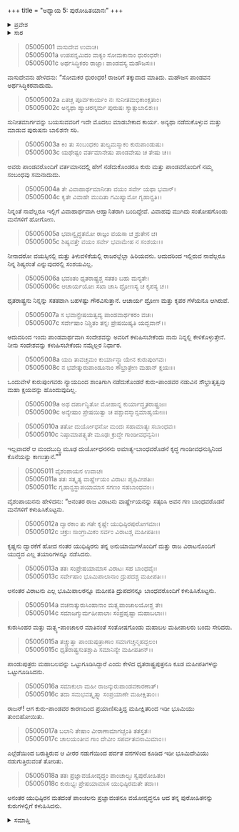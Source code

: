 +++
title = "ಅಧ್ಯಾಯ 5: ಪುರೋಹಿತಯಾನಃ"
+++

<details><summary>ಪ್ರವೇಶ</summary>


।।   ಓಂ ಓಂ ನಮೋ ನಾರಾಯಣಾಯ।।   ಶ್ರೀ ವೇದವ್ಯಾಸಾಯ ನಮಃ ।।

ಶ್ರೀ ಕೃಷ್ಣದ್ವೈಪಾಯನ ವೇದವ್ಯಾಸ ವಿರಚಿತ  

**ಶ್ರೀ ಮಹಾಭಾರತ**

**ಉದ್ಯೋಗ ಪರ್ವ**

**ಉದ್ಯೋಗ ಪರ್ವ**

**ಅಧ್ಯಾಯ 5**


</details>


<details><summary>ಸಾರ</summary>

ಆಗ ಕೃಷ್ಣನು “ಅವರು ಪಾಂಡವರೊಂದಿಗೆ ವರ್ತಮಾನದಲ್ಲಿ ಹೇಗೆ ನಡೆದುಕೊಂಡರೂ ಕುರು ಮತ್ತು ಪಾಂಡವರೊಂದಿಗೆ ನಮ್ಮ ಸಂಬಂಧವು ಸಮನಾದುದು” ಮತ್ತು “ಒಂದುವೇಳೆ ಕುರುಗಳು ನ್ಯಾಯದಿಂದ ಶಾಂತಿಗಾಗಿ ನಡೆದುಕೊಂಡರೆ ಒಳ್ಳೆಯದು, ಇಲ್ಲವಾದರೆ ದುರ್ಯೋಧನನನು ಅಮಾತ್ಯ-ಬಾಂಧವರೊಡನೆ ಕೃದ್ಧ ಗಾಂಡೀವಧನುಸ್ಸಿನಿಂದ ಕೊನೆಯನ್ನು ಕಾಣುತ್ತಾನೆ” ಎಂದು ಹೇಳಿ ದ್ವಾರಕೆಗೆ ತೆರಳಿದುದು (1-11). ಉಳಿದ ರಾಜರೂ ಹಿಂದಿರುಗಿದುದು (12-18).

</details>


> 05005001 ವಾಸುದೇವ ಉವಾಚ।  
05005001a ಉಪಪನ್ನಮಿದಂ ವಾಕ್ಯಂ ಸೋಮಕಾನಾಂ ಧುರಂಧರೇ।  
05005001c ಅರ್ಥಸಿದ್ಧಿಕರಂ ರಾಜ್ಞಾಃ ಪಾಂಡವಸ್ಯ ಮಹೌಜಸಃ।।

ವಾಸುದೇವನು ಹೇಳಿದನು: “ಸೋಮಕರ ಧುರಂಧರ! ರಾಜರಿಗೆ ತಕ್ಕುದಾದ ಮಾತಿದು. ಮಹೌಜಸ ಪಾಂಡವನ ಅರ್ಥಸಿದ್ಧಿಕರವಾದುದು.

> 05005002a ಏತಚ್ಚ ಪೂರ್ವಕಾರ್ಯಂ ನಃ ಸುನೀತಮಭಿಕಾಂಕ್ಷತಾಂ।   
05005002c ಅನ್ಯಥಾ ಹ್ಯಾಚರನ್ಕರ್ಮ ಪುರುಷಃ ಸ್ಯಾತ್ಸುಬಾಲಿಶಃ।।

ಸುನೀತಮಾರ್ಗವನ್ನು ಬಯಸುವವರಿಗೆ ಇದೇ ಮೊದಲು ಮಾಡಬೇಕಾದ ಕಾರ್ಯ. ಅನ್ಯಥಾ ನಡೆದುಕೊಳ್ಳುವ ಮತ್ತು ಮಾಡುವ ಪುರುಷನು ಬಾಲಿಶನೇ ಸರಿ.

> 05005003a ಕಿಂ ತು ಸಂಬಂಧಕಂ ತುಲ್ಯಮಸ್ಮಾಕಂ ಕುರುಪಾಂಡುಷು।  
05005003c ಯಥೇಷ್ಟಂ ವರ್ತಮಾನೇಷು ಪಾಂಡವೇಷು ಚ ತೇಷು ಚ।।

ಅವರು ಪಾಂಡವರೊಂದಿಗೆ ವರ್ತಮಾನದಲ್ಲಿ ಹೇಗೆ ನಡೆದುಕೊಂಡರೂ ಕುರು ಮತ್ತು ಪಾಂಡವರೊಂದಿಗೆ ನಮ್ಮ ಸಂಬಂಧವು ಸಮನಾದುದು.

> 05005004a ತೇ ವಿವಾಹಾರ್ಥಮಾನೀತಾ ವಯಂ ಸರ್ವೇ ಯಥಾ ಭವಾನ್।  
05005004c ಕೃತೇ ವಿವಾಹೇ ಮುದಿತಾ ಗಮಿಷ್ಯಾಮೋ ಗೃಹಾನ್ಪ್ರತಿ।।

ನಿನ್ನಂತೆ ನಾವೆಲ್ಲರೂ ಇಲ್ಲಿಗೆ ವಿವಾಹಾರ್ಥವಾಗಿ ಆಹ್ವಾನಿತರಾಗಿ ಬಂದಿದ್ದೇವೆ. ವಿವಾಹವು ಮುಗಿದು ಸಂತೋಷಗೊಂಡು ಮನೆಗಳಿಗೆ ಹೋಗೋಣ.

> 05005005a ಭವಾನ್ವೃದ್ಧತಮೋ ರಾಜ್ಞಂ ವಯಸಾ ಚ ಶ್ರುತೇನ ಚ।  
05005005c ಶಿಷ್ಯವತ್ತೇ ವಯಂ ಸರ್ವೇ ಭವಾಮೇಹ ನ ಸಂಶಯಃ।।

ನೀನಾದರೋ ವಯಸ್ಸಿನಲ್ಲಿ ಮತ್ತು ತಿಳುವಳಿಕೆಯಲ್ಲಿ ರಾಜರಲ್ಲೆಲ್ಲಾ ಹಿರಿಯವನು. ಆದುದರಿಂದ ಇಲ್ಲಿರುವ ನಾವೆಲ್ಲರೂ ನಿನ್ನ ಶಿಷ್ಯರಂತೆ ಎನ್ನುವುದರಲ್ಲಿ ಸಂಶಯವಿಲ್ಲ.

> 05005006a ಭವಂತಂ ಧೃತರಾಷ್ಟ್ರಶ್ಚ ಸತತಂ ಬಹು ಮನ್ಯತೇ।  
05005006c ಆಚಾರ್ಯಯೋಃ ಸಖಾ ಚಾಸಿ ದ್ರೋಣಸ್ಯ ಚ ಕೃಪಸ್ಯ ಚ।।

ಧೃತರಾಷ್ಟ್ರನು ನಿನ್ನನ್ನು ಸತತವಾಗಿ ಬಹಳಷ್ಟು ಗೌರವಿಸುತ್ತಾನೆ. ಆಚಾರ್ಯ ದ್ರೋಣ ಮತ್ತು ಕೃಪರ ಗೆಳೆಯನೂ ಆಗಿರುವೆ.

> 05005007a ಸ ಭವಾನ್ಪ್ರೇಷಯತ್ವದ್ಯ ಪಾಂಡವಾರ್ಥಕರಂ ವಚಃ।   
05005007c ಸರ್ವೇಷಾಂ ನಿಶ್ಚಿತಂ ತನ್ನಃ ಪ್ರೇಷಯಿಷ್ಯತಿ ಯದ್ಭವಾನ್।।

ಆದುದರಿಂದ ಇಂದು ಪಾಂಡವಾರ್ಥವಾಗಿ ಸಂದೇಶವನ್ನು ಅವರಿಗೆ ಕಳುಹಿಸಬೇಕೆಂದು ನಾನು ನಿನ್ನಲ್ಲಿ ಕೇಳಿಕೊಳ್ಳುತ್ತೇನೆ. ನೀನು ಸಂದೇಶವನ್ನು ಕಳುಹಿಸಬೇಕೆಂದು ನಮ್ಮೆಲ್ಲರ ನಿರ್ಧಾರ.

> 05005008a ಯದಿ ತಾವಚ್ಚಮಂ ಕುರ್ಯಾನ್ನ್ಯಾಯೇನ ಕುರುಪುಂಗವಃ।  
05005008c ನ ಭವೇತ್ಕುರುಪಾಂಡೂನಾಂ ಸೌಭ್ರಾತ್ರೇಣ ಮಹಾನ್ ಕ್ಷಯಃ।।

ಒಂದುವೇಳೆ ಕುರುಪುಂಗವರು ನ್ಯಾಯದಿಂದ ಶಾಂತಿಗಾಗಿ ನಡೆದುಕೊಂಡರೆ ಕುರು-ಪಾಂಡವರ ನಡುವಿನ ಸೌಭ್ರಾತೃತ್ವವು ಮಹಾ ಕ್ಷಯವನ್ನು ಹೊಂದುವುದಿಲ್ಲ.

> 05005009a ಅಥ ದರ್ಪಾನ್ವಿತೋ ಮೋಹಾನ್ನ ಕುರ್ಯಾದ್ಧೃತರಾಷ್ಟ್ರಜಃ।  
05005009c ಅನ್ಯೇಷಾಂ ಪ್ರೇಷಯಿತ್ವಾ ಚ ಪಶ್ಚಾದಸ್ಮಾನ್ಸಮಾಹ್ವಯೇಃ।।



> 05005010a ತತೋ ದುರ್ಯೋಧನೋ ಮಂದಃ ಸಹಾಮಾತ್ಯಃ ಸಬಾಂಧವಃ।  
05005010c ನಿಷ್ಠಾಮಾಪತ್ಸ್ಯತೇ ಮೂಢಃ ಕ್ರುದ್ಧೇ ಗಾಂಡೀವಧನ್ವನಿ।।

ಇಲ್ಲವಾದರೆ ಆ ಮಂದಬುದ್ಧಿ ಮೂಢ ದುರ್ಯೋಧನನನು ಅಮಾತ್ಯ-ಬಾಂಧವರೊಡನೆ ಕೃದ್ಧ ಗಾಂಡೀವಧನುಸ್ಸಿನಿಂದ ಕೊನೆಯನ್ನು ಕಾಣುತ್ತಾನೆ.””

> 05005011 ವೈಶಂಪಾಯನ ಉವಾಚ।  
05005011a ತತಃ ಸತ್ಕೃತ್ಯ ವಾರ್ಷ್ಣೇಯಂ ವಿರಾಟಃ ಪೃಥಿವೀಪತಿಃ।   
05005011c ಗೃಹಾನ್ಪ್ರಸ್ಥಾಪಯಾಮಾಸ ಸಗಣಂ ಸಹಬಾಂಧವಂ।।

ವೈಶಂಪಾಯನನು ಹೇಳಿದನು: “ಅನಂತರ ರಾಜ ವಿರಾಟನು ವಾರ್ಷ್ಣೇಯನನ್ನು ಸತ್ಕರಿಸಿ ಅವನ ಗಣ ಬಾಂಧವರೊಡನೆ ಮನೆಗಳಿಗೆ ಕಳುಹಿಸಿಕೊಟ್ಟನು.

> 05005012a ದ್ವಾರಕಾಂ ತು ಗತೇ ಕೃಷ್ಣೇ ಯುಧಿಷ್ಠಿರಪುರೋಗಮಾಃ।  
05005012c ಚಕ್ರುಃ ಸಾಂಗ್ರಾಮಿಕಂ ಸರ್ವಂ ವಿರಾಟಶ್ಚ ಮಹೀಪತಿಃ।।

ಕೃಷ್ಣನು ದ್ವಾರಕೆಗೆ ಹೋದ ನಂತರ ಯುಧಿಷ್ಠಿರನು ತನ್ನ ಅನುಯಾಯಿಗಳೊಂದಿಗೆ ಮತ್ತು ರಾಜ ವಿರಾಟನೊಂದಿಗೆ ಯುದ್ಧದ ಎಲ್ಲ ತಯಾರಿಗಳನ್ನೂ ನಡೆಸಿದನು.

> 05005013a ತತಃ ಸಂಪ್ರೇಷಯಾಮಾಸ ವಿರಾಟಃ ಸಹ ಬಾಂಧವೈಃ।  
05005013c ಸರ್ವೇಷಾಂ ಭೂಮಿಪಾಲಾನಾಂ ದ್ರುಪದಶ್ಚ ಮಹೀಪತಿಃ।।

ಅನಂತರ ವಿರಾಟನು ಎಲ್ಲ ಭೂಮಿಪಾಲರನ್ನೂ ಮಹೀಪತಿ ದ್ರುಪದನನ್ನೂ ಬಾಂಧವರೊಂದಿಗೆ ಕಳುಹಿಸಿಕೊಟ್ಟನು.

> 05005014a ವಚನಾತ್ಕುರುಸಿಂಹಾನಾಂ ಮತ್ಸ್ಯಪಾಂಚಾಲಯೋಶ್ಚ ತೇ।  
05005014c ಸಮಾಜಗ್ಮುರ್ಮಹೀಪಾಲಾಃ ಸಂಪ್ರಹೃಷ್ಟಾ ಮಹಾಬಲಾಃ।।

ಕುರುಸಿಂಹರ ಮತ್ತು ಮತ್ಸ್ಯ-ಪಾಂಚಾಲರ ಮಾತಿನಂತೆ ಸಂತೋಷಗೊಂಡು ಮಹಾಬಲ ಮಹೀಪಾಲರು ಬಂದು ಸೇರಿದರು.

> 05005015a ತಚ್ಚ್ರುತ್ವಾ ಪಾಂಡುಪುತ್ರಾಣಾಂ ಸಮಾಗಚ್ಚನ್ಮಹದ್ಬಲಂ।  
05005015c ಧೃತರಾಷ್ಟ್ರಸುತಶ್ಚಾಪಿ ಸಮಾನಿನ್ಯೇ ಮಹೀಪತೀನ್।।

ಪಾಂಡುಪುತ್ರರು ಮಹಾಬಲವನ್ನು ಒಟ್ಟುಗೂಡಿಸಿದ್ದಾರೆ ಎಂದು ಕೇಳಿದ ಧೃತರಾಷ್ಟ್ರಪುತ್ರನೂ ಕೂಡ ಮಹೀಪತಿಗಳನ್ನು ಒಟ್ಟುಗೂಡಿಸಿದನು.

> 05005016a ಸಮಾಕುಲಾ ಮಹೀ ರಾಜನ್ಕುರುಪಾಂಡವಕಾರಣಾತ್।  
05005016c ತದಾ ಸಮಭವತ್ಕೃತ್ಸ್ನಾ ಸಂಪ್ರಯಾಣೇ ಮಹೀಕ್ಷಿತಾಂ।।

ರಾಜನ್! ಆಗ ಕುರು-ಪಾಂಡವರ ಕಾರಣದಿಂದ ಪ್ರಯಾಣಿಸುತ್ತಿದ್ದ ಮಹೀಕ್ಷಿತರಿಂದ ಇಡೀ ಭೂಮಿಯು ತುಂಬಿಹೋಯಿತು.

> 05005017a ಬಲಾನಿ ತೇಷಾಂ ವೀರಾಣಾಮಾಗಚ್ಚಂತಿ ತತಸ್ತತಃ।  
05005017c ಚಾಲಯಂತೀವ ಗಾಂ ದೇವೀಂ ಸಪರ್ವತವನಾಮಿಮಾಂ।।

ಎಲ್ಲೆಡೆಯಿಂದ ಬರುತ್ತಿರುವ ಆ ವೀರರ ನಡುಗೆಯಿಂದ ಪರ್ವತ ವನಗಳಿಂದ ಕೂಡಿದ ಇಡೀ ಭೂಮಿದೇವಿಯು ನಡುಗುತ್ತಿರುವಂತೆ ತೋರಿತು.

> 05005018a ತತಃ ಪ್ರಜ್ಞಾವಯೋವೃದ್ಧಂ ಪಾಂಚಾಲ್ಯಃ ಸ್ವಪುರೋಹಿತಂ।  
05005018c ಕುರುಭ್ಯಃ ಪ್ರೇಷಯಾಮಾಸ ಯುಧಿಷ್ಠಿರಮತೇ ತದಾ।।

ಅನಂತರ ಯುಧಿಷ್ಠಿರನ ಮತದಂತೆ ಪಾಂಚಲನು ಪ್ರಜ್ಞಾವಂತನೂ ವಯೋವೃದ್ಧನೂ ಆದ ತನ್ನ ಪುರೋಹಿತನನ್ನು ಕುರುಗಳಲ್ಲಿಗೆ ಕಳುಹಿಸಿದನು.

<details><summary>ಸಮಾಪ್ತಿ</summary>

ಇತಿ ಶ್ರೀ ಮಹಾಭಾರತೇ ಉದ್ಯೋಗ ಪರ್ವಣಿ ಉದ್ಯೋಗ ಪರ್ವಣಿ ಪುರೋಹಿತಯಾನೇ ಪಂಚಮೋಽಧ್ಯಾಯಃ।  
ಇದು ಶ್ರೀ ಮಹಾಭಾರತದಲ್ಲಿ ಉದ್ಯೋಗ ಪರ್ವದಲ್ಲಿ ಉದ್ಯೋಗ ಪರ್ವದಲ್ಲಿ ಪುರೋಹಿತಯಾನ ಎನ್ನುವ ಐದನೆಯ ಅಧ್ಯಾಯವು।


</details>
